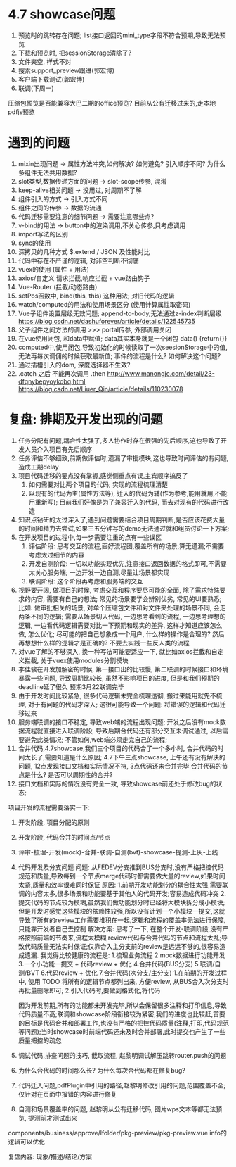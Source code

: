 # 4.7 showcase问题
   1. 预览时的跳转存在问题; list接口返回的mini_type字段不符合预期,导致无法预览
   2. 下载和预览时, 把sessionStorage清除了?
   3. 文件夹空, 样式不对
   4. 搜索support_preview跟进(郭宏博)
   5. 客户端下载测试(郭宏博)
   6. 联调(下周一)

   压缩包预览是否能兼容大巴二期的office预览? 目前从公有迁移过来的,走本地pdfjs预览

# 遇到的问题

  1. mixin出现问题 -> 属性方法冲突,如何解决? 如何避免? 引入顺序不同? 为什么多组件无法共用数据?
  2. slot类型,数据传递方面的问题 -> slot-scope传参, 混淆
  3. keep-alive相关问题 -> 没用过, 对周期不了解
  4. 组件引入的方式 -> 引入方式不同
  5. 组件之间的传参 -> 数据的流通
  6. 代码迁移需要注意的细节问题 -> 需要注意哪些点?
  7. v-bind的用法 -> button中的渲染调用,不关心传参,只考虑调用
  8. import写法的区别
  9. sync的使用
  10. 深拷贝的几种方式 $.extend / JSON 及性能对比
  11. 代码中存在不严谨的逻辑, 对非空判断不彻底
  12. vuex的使用 (属性 + 用法)
  13. axios/自定义 请求拦截,响应拦截 + vue路由钩子
  14. Vue-Router (拦截/动态路由)
  15. setPos函数中, bind(this, this) 这种用法; 对旧代码的逻辑
  16. watch/computed的用法和使用场景区分 (使用计算属性取密码)
  17. Vue子组件设置层级无效问题; append-to-body,无法通过z-index判断层级
      https://blog.csdn.net/dashuforever/article/details/122545735
  18. 父子组件之间方法的调用 >>> portal传参, 外部调用关闭
  19. 在vue使用闭包, 和data中赋值;  data其实本身就是一个闭包  data() {return{}}
  20. computed中,使用闭包,导致初始化的时候读取了一次seesionStorage中的值,无法再每次调佣的时候获取最新值; 事件的流程是什么? 如何解决这个问题?
  21. 通过插槽引入的dom, 深度选择器不生效?
  22. .catch 之后 不能再次调用 .then  http://www.manongjc.com/detail/23-dfqnybepyoykobq.html
   https://blog.csdn.net/Liuer_Qin/article/details/110230078



# 复盘: 排期及开发出现的问题
  1. 任务分配有问题,耦合性太强了,多人协作时存在很强的先后顺序,这也导致了开发人员介入项目有先后顺序
  2. 任务评估不够细致,前期做评估时,遗漏了审批模块,这也导致时间评估的有问题,造成工期delay
  3. 项目代码迁移的要点没有掌握,感觉侧重点有误,主宾顺序搞反了
     1. 如何需要对比两个项目的代码; 实现的流程梳理清楚
     2. 以现有的代码为主(属性方法等), 迁入的代码为辅(作为参考,能用就用,不能用重新写); 目前我们好像是为了兼容迁入的代码, 而去对现有的代码进行改造
  4. 知识点钻研的太过深入了,遇到问题需要结合项目周期判断,是否应该花费大量的时间和精力去尝试,如果三五分钟写的demo无法通过就和组员讨论一下方案;
  5. 在开发项目的过程中,每一步需要注重的点有一些误区
     1. 评估阶段: 思考交互的流程,画好流程图,覆盖所有的场景,算无遗漏;不需要考虑太过细节的内容
     2. 开发自测阶段: 一切以功能实现优先,注意接口返回数据的格式即可,不需要太关心服务端; 一边开发一边自测,尽量让场景都实现
     3. 联调阶段: 这个阶段再考虑和服务端的交互
  6. 视野要开阔, 做项目的时候, 考虑交互和程序要尽可能的全面, 除了需求特殊要求的内容, 需要有自己的想法; 常见的场景要学会辨别优劣, 常见的UI要熟悉; 比如: 做审批相关的场景, 对单个压缩包文件和对文件夹处理的场景不同, 会走两条不同的逻辑; 需要从场景切入代码, 一边思考看到的流程, 一边思考理想的逻辑, 一边看代码逻辑需要对比一下预期和现实的差异, 这样才知道应该怎么做, 怎么优化; 尽可能的把自己想象成一个用户, 什么样的操作是合理的? 然后再想想什么样的逻辑才是正确的? 不要去实践一些反人类的流程
  7. 对vue了解的不够深入, 换一种写法可能要适应一下, 就比如axios拦截和自定义拦截, 关于vuex使用modules分割模块
  8. 李佳骏在开发加解密的时候, 第一接口出的比较慢, 第二联调的时候接口和环境暴露一些问题, 导致周期比较长, 虽然不影响项目的进度, 但是和我们预期的deadline延了很久 预期3月22联调完毕
  9. 由于开发时间比较紧急, 很多代码逻辑未完全梳理透彻, 搬过来能用就先不梳理, 对于有问题的代码才深入; 这很可能导致一个问题: 将错误的逻辑和代码迁移过来
  10. 服务端联调的接口不稳定, 导致web端的流程出现问题; 开发之后没有mock数据流程就直接进入联调阶段, 导致后期合代码还有部分交互未调试通过, 以后需要避免此类情况; 不管如何,web端必须走完自己的流程;
  11. 合并代码,4.7showcase,我们三个项目的代码合了一个多小时, 合并代码的时间太长了,需要知道是什么原因;
      4.7下午三点showcase, 上午还有没有解决的问题, 12点发现接口文档和实际情况不符, 3点代码还未合并完毕
      合并代码的节点是什么? 是否可以周期性的合并?
  12. 接口文档和实际的情况没有完全一致, 导致showcase前还处于修改bug的状态;

  项目开发的流程需要落实一下:
   1. 开发阶段, 项目分配的原则
   2. 开发阶段, 代码合并的时间点/节点
   3. 评审-梳理-开发(mock)-合并-联调-自测(bvt)-showcase-提测-上灰-上线

  13. 代码开发及分支问题
      问题:
         从FEDEV分支推到BUS分支时,没有严格把控代码规范和质量,导致每到一个节点merge代码时都需要做大量的review,如果时间太紧,质量和效率很难同时保证
      原因:
         1.前期开发功能划分的耦合性太强,需要联调的内容太多,很多场景和功能要基于其他人的代码开发;容易造成代码冲突
         2.提交代码的节点较为模糊,虽然我们做功能划分时已经将大模块拆分成小模块;但是开发时感觉这些模块的依赖性较强,所以没有计划一个小模块一提交,这就导致了所有的review工作需要堆积在一起,逻辑和流程的覆盖率无法进行保障,只能靠开发者自己去控制
      解决方案:
         思考了一下, 在整个开发-联调阶段,没有严格按照前端的节奏来,流程太模糊,review代码与合并代码的节点和流程太乱;导致代码质量无法实时保证;仅靠合入主分支前的review是远远不够的,很容易造成遗漏.
         我觉得比较健康的流程是:
            1.梳理业务流程
            2.mock数据进行功能开发
            3.一个小功能一提交 + 代码review + 优化
            4.合并代码(BUS分支)
            5.联调/自测/BVT
            6.代码review + 优化
            7.合并代码(次分支/主分支)
         1.在前期的开发过程中, 使用 TODO 将所有的逻辑节点都列出来, 方便review, 从BUS合入次分支时再批量删除即可;
         2.引入代码时,要做到格式化,将代码


      因为开发前期,所有的功能都未开发完毕,所以会保留很多注释和打印信息,导致代码质量不高;联调和showcase阶段衔接较为紧密,我们的进度也比较赶,首要的目标是代码合并和部署工作,也没有严格的把控代码质量(注释,打印,代码规范等问题);当时showcase时前端代码还未及时合并部署,此时提交也产生了一些质量把控的疏忽
   14. 调试代码,排查问题的技巧, 截取流程, 赵黎明调试解压跳转router.push的问题
   15. 为什么合代码的时间那么长? 为什么每次合代码都在修复bug?
   16. 代码迁入问题,pdfPlugin中引用的路径,赵黎明修改引用的问题,范围覆盖不全; 仅针对在页面中报错的内容进行修复
   17. 自测和场景覆盖率的问题, 赵黎明从公有迁移代码, 图片wps文本等都无法预览, 提测前才测试出来


components/business/approve/lfolder/pkg-preview/pkg-preview.vue info的逻辑可以优化

复盘内容: 现象/描述/结论/方案
